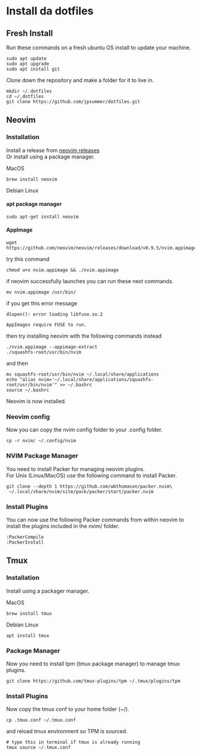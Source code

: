 # Install da dotfiles


## Fresh Install
Run these commands on a fresh ubuntu OS install to update your machine.
```shell
sudo apt update
sudo apt upgrade
sudo apt install git
```

Clone down the repository and make a folder for it to live in.
```shell
mkdir ~/.dotfiles
cd ~/.dotfiles
git clone https://github.com/jpsummer/dotfiles.git
```

## Neovim
### Installation
Install a release from [neovim releases](https://github.com/neovim/neovim/releases)\
Or install using a package manager.

MacOS
```shell
brew install neovim
```

Debian Linux
#### apt package manager
```shell
sudo apt-get install neovim
```

#### AppImage
```shell
wget https://github.com/neovim/neovim/releases/download/v0.9.5/nvim.appimage
```
try this command
```shell
chmod u+x nvim.appimage && ./nvim.appimage
```
if neovim successfully launches you can run these next commands.
```shell
mv nvim.appimage /usr/bin/
```
if you get this error message
```
dlopen(): error loading libfuse.so.2

AppImages require FUSE to run. 
```
then try installing neovim with the following commands instead
```shell
./nvim.appimage --appimage-extract
./squashfs-root/usr/bin/nvim
```
and then
```shell
mv squashfs-root/usr/bin/nvim ~/.local/share/applications
echo "alias nvim='~/.local/share/applications/squashfs-root/usr/bin/nvim'" >> ~/.bashrc
source ~/.bashrc
```

Neovim is now installed.


### Neovim config
Now you can copy the nvim config folder to your .config folder.
```shell
cp -r nvim/ ~/.config/nvim
```

### NVIM Package Manager
You need to install Packer for managing neovim plugins.\
For Unix (Linux/MacOS) use the following command to install Packer.
```shell
git clone --depth 1 https://github.com/wbthomason/packer.nvim\
 ~/.local/share/nvim/site/pack/packer/start/packer.nvim
```

### Install Plugins
You can now use the following Packer commands from within neovim to install the plugins included in the nvim/ folder.
```
:PackerCompile
:PackerInstall
```

## Tmux
### Installation
Install using a packager manager.

MacOS
```shell
brew install tmux
```

Debian Linux
```shell
apt install tmux
```

### Package Manager
Now you need to install tpm (tmux package manager) to manage tmux plugins.
```shell
git clone https://github.com/tmux-plugins/tpm ~/.tmux/plugins/tpm
```

### Install Plugins
Now copy the tmux conf to your home folder (~/).
```shell
cp .tmux.conf ~/.tmux.conf
```

and reload tmux environment so TPM is sourced.
```shell
# type this in terminal if tmux is already running
tmux source ~/.tmux.conf
```
